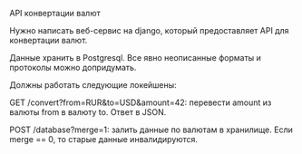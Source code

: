 API конвертации валют

Нужно написать веб-сервис на django, который предоставляет API для конвертации валют.

Данные хранить в Postgresql. Все явно неописанные форматы и протоколы можно допридумать.

Должны работать следующие локейшены:

GET /convert?from=RUR&to=USD&amount=42: перевести amount из валюты from в валюту to. Ответ в JSON.

POST /database?merge=1: залить данные по валютам в хранилище. Если merge == 0, то старые данные инвалидируются. 

